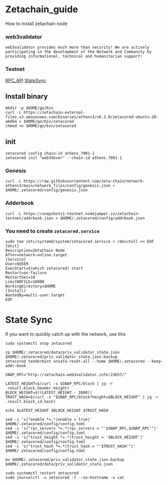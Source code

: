 # Zetachain_guide
How to install zetachain node


### web3validator
```
web3validator provides much more than security! We are actively participating in the development of the Network and Community by providing informational, technical and humanitarian support!
```


### Testnet
[RPC_API](http://zetachain.web3validator.info:23657/)
[StateSync](https://github.com/web3validator/Zetachain_guide/blob/main/README.md#state-sync)

## Install binary

```
mkdir -p $HOME/go/bin
curl -L https://zetachain-external-files.s3.amazonaws.com/binaries/athens3/v6.2.0/zetacored-ubuntu-20-amd64 > $HOME/go/bin/zetacored
chmod +x $HOME/go/bin/zetacored

```

## init 
```
zetacored config chain-id athens_7001-1
zetacored init "web34ever" --chain-id athens_7001-1
```

### Genesis
```
curl -L https://raw.githubusercontent.com/zeta-chain/network-athens3/main/network_files/config/genesis.json > $HOME/.zetacored/config/genesis.json

```
### Adderbook
```
curl -L https://snapshots1-testnet.nodejumper.io/zetachain-testnet/addrbook.json > $HOME/.zetacored/config/addrbook.json

```
### You need to create `zetacored.service`
```
sudo tee /etc/systemd/system/zetacored.service > /dev/null << EOF
[Unit]
Description=ZetaChain Node
After=network-online.target
[Service]
User=$USER
ExecStart=$(which zetacored) start
Restart=on-failure
RestartSec=10
LimitNOFILE=10000
WorkingDirectory=$HOME
[Install]
WantedBy=multi-user.target
EOF

```
# State Sync 
If you want to quickly catch up with the network, use this 
```
sudo systemctl stop zetacored

cp $HOME/.zetacored/data/priv_validator_state.json $HOME/.zetacored/priv_validator_state.json.backup
zetacored tendermint unsafe-reset-all --home $HOME/.zetacored --keep-addr-book

SNAP_RPC="http://zetachain.web3validator.info:23657/"

LATEST_HEIGHT=$(curl -s $SNAP_RPC/block | jq -r .result.block.header.height)
BLOCK_HEIGHT=$((LATEST_HEIGHT - 2000))
TRUST_HASH=$(curl -s "$SNAP_RPC/block?height=$BLOCK_HEIGHT" | jq -r .result.block_id.hash)

echo $LATEST_HEIGHT $BLOCK_HEIGHT $TRUST_HASH

sed -i 's|^enable *=.*|enable = true|' $HOME/.zetacored/config/config.toml
sed -i 's|^rpc_servers *=.*|rpc_servers = "'$SNAP_RPC,$SNAP_RPC'"|' $HOME/.zetacored/config/config.toml
sed -i 's|^trust_height *=.*|trust_height = '$BLOCK_HEIGHT'|' $HOME/.zetacored/config/config.toml
sed -i 's|^trust_hash *=.*|trust_hash = "'$TRUST_HASH'"|' $HOME/.zetacored/config/config.toml

mv $HOME/.zetacored/priv_validator_state.json.backup $HOME/.zetacored/data/priv_validator_state.json

sudo systemctl restart zetacored
sudo journalctl -u zetacored -f --no-hostname -o cat
```






